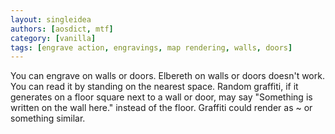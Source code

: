 ```yaml
---
layout: singleidea
authors: [aosdict, mtf]
category: [vanilla]
tags: [engrave action, engravings, map rendering, walls, doors]
---
```

You can engrave on walls or doors. Elbereth on walls or doors doesn't work. You can read it by standing on the nearest space. Random graffiti, if it generates on a floor square next to a wall or door, may say "Something is written on the wall here." instead of the floor. Graffiti could render as ~ or something similar.
